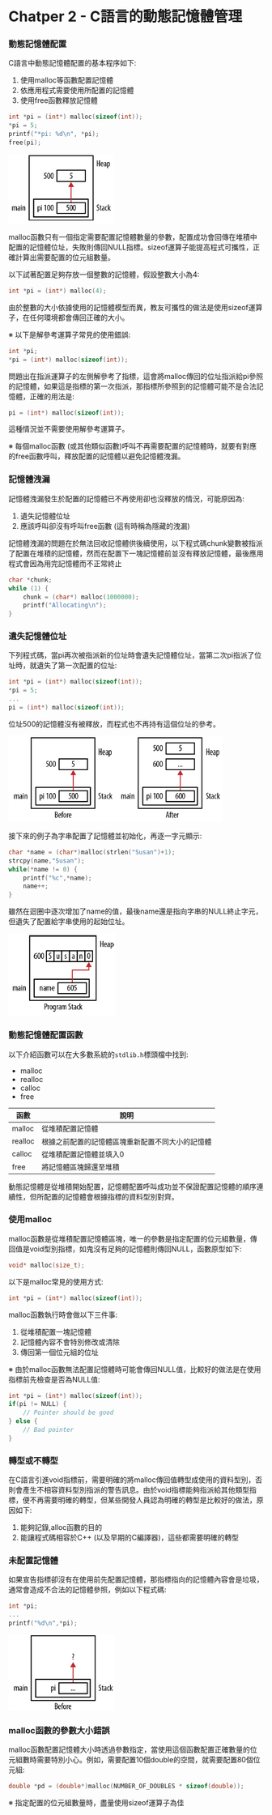 # Chatper 2 - C語言的動態記憶體管理
### 動態記憶體配置
C語言中動態記憶體配置的基本程序如下:
1. 使用malloc等函數配置記憶體
2. 依應用程式需要使用所配置的記憶體
3. 使用free函數釋放記憶體

```c
int *pi = (int*) malloc(sizeof(int));
*pi = 5;
printf("*pi: %d\n", *pi);
free(pi);
```

![Figure 2-1](./Fig/Figure2-1.png)

malloc函數只有一個指定需要配置記憶體數量的參數，配置成功會回傳在堆積中配置的記憶體位址，失敗則傳回NULL指標。sizeof運算子能提高程式可攜性，正確計算出需要配置的位元組數量。

以下試著配置足夠存放一個整數的記憶體，假設整數大小為4:
```c
int *pi = (int*) malloc(4);
```

由於整數的大小依據使用的記憶體模型而異，教友可攜性的做法是使用sizeof運算子，在任何環境都會傳回正確的大小。

※ 以下是解參考運算子常見的使用錯誤:
```c
int *pi;
*pi = (int*) malloc(sizeof(int));
```
問題出在指派運算子的左側解參考了指標，這會將malloc傳回的位址指派給pi參照的記憶體，如果這是指標的第一次指派，那指標所參照到的記憶體可能不是合法記憶體，正確的用法是:
```c
pi = (int*) malloc(sizeof(int));
```
這種情況並不需要使用解參考運算子。

※ 每個malloc函數 (或其他類似函數)呼叫不再需要配置的記憶體時，就要有對應的free函數呼叫，釋放配置的記憶體以避免記憶體洩漏。

### 記憶體洩漏
記憶體洩漏發生於配置的記憶體已不再使用卻也沒釋放的情況，可能原因為:
1. 遺失記憶體位址
2. 應該呼叫卻沒有呼叫free函數 (這有時稱為隱藏的洩漏)

記憶體洩漏的問題在於無法回收記憶體供後續使用，以下程式碼chunk變數被指派了配置在堆積的記憶體，然而在配置下一塊記憶體前並沒有釋放記憶體，最後應用程式會因為用完記憶體而不正常終止
```c
char *chunk;
while (1) {
    chunk = (char*) malloc(1000000);
    printf("Allocating\n");
}
```

### 遺失記憶體位址
下列程式碼，當pi再次被指派新的位址時會遺失記憶體位址，當第二次pi指派了位址時，就遺失了第一次配置的位址:
```c
int *pi = (int*) malloc(sizeof(int));
*pi = 5;
...
pi = (int*) malloc(sizeof(int));
```

位址500的記憶體沒有被釋放，而程式也不再持有這個位址的參考。

![Figure 2-3](./Fig/Figure2-3.png)

接下來的例子為字串配置了記憶體並初始化，再逐一字元顯示:
```c
char *name = (char*)malloc(strlen("Susan")+1);
strcpy(name,"Susan");
while(*name != 0) {
    printf("%c",*name);
    name++;
}
```

雖然在迴圈中逐次增加了name的值，最後name還是指向字串的NULL終止字元，但遺失了配置給字串使用的起始位址。

![Figure 2-4](./Fig/Figure2-4.png)

### 動態記憶體配置函數
以下介紹函數可以在大多數系統的`stdlib.h`標頭檔中找到:
* malloc
* realloc
* calloc
* free

|函數|說明|
|-|-|
|malloc|從堆積配置記憶體|
|realloc|根據之前配置的記憶體區塊重新配置不同大小的記憶體|
|calloc|從堆積配置記憶體並填入0|
|free|將記憶體區塊歸還至堆積|

動態記憶體是從堆積開始配置，記憶體配置呼叫成功並不保證配置記憶體的順序連續性，但所配置的記憶體會根據指標的資料型別對齊。

### 使用malloc
malloc函數是從堆積配置記憶體區塊，唯一的參數是指定配置的位元組數量，傳回值是void型別指標，如鬼沒有足夠的記憶體則傳回NULL，函數原型如下:
```c
void* malloc(size_t);
```

以下是malloc常見的使用方式:
```c
int *pi = (int*) malloc(sizeof(int));
```

malloc函數執行時會做以下三件事:
1. 從堆積配置一塊記憶體
2. 記憶體內容不會特別修改或清除
3. 傳回第一個位元組的位址

※ 由於malloc函數無法配置記憶體時可能會傳回NULL值，比較好的做法是在使用指標前先檢查是否為NULL值:
```c
int *pi = (int*) malloc(sizeof(int));
if(pi != NULL) {
    // Pointer should be good
} else {
    // Bad pointer
}
```

### 轉型或不轉型
在C語言引進void指標前，需要明確的將malloc傳回值轉型成使用的資料型別，否則會產生不相容資料型別指派的警告訊息。由於void指標能夠指派給其他類型指標，便不再需要明確的轉型，但某些開發人員認為明確的轉型是比較好的做法，原因如下:
1. 能夠記錄,alloc函數的目的
2. 能讓程式碼相容於C++ (以及早期的C編譯器)，這些都需要明確的轉型

### 未配置記憶體
如果宣告指標卻沒有在使用前先配置記憶體，那指標指向的記憶體內容會是垃圾，通常會造成不合法的記憶體參照，例如以下程式碼:
```c
int *pi;
...
printf("%d\n",*pi);
```

![Figure 2-5](./Fig/Figure2-5.png)

### malloc函數的參數大小錯誤
malloc函數配置記憶體大小時透過參數指定，當使用這個函數配置正確數量的位元組數時需要特別小心。例如，需要配置10個double的空間，就需要配置80個位元組:
```c
double *pd = (double*)malloc(NUMBER_OF_DOUBLES * sizeof(double));
```

※ 指定配置的位元組數量時，盡量使用sizeof運算子為佳